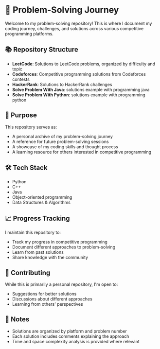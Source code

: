 # 🚀 Problem-Solving Journey

Welcome to my problem-solving repository! This is where I document my coding journey, challenges, and solutions across various competitive programming platforms.

## 📚 Repository Structure

- **LeetCode**: Solutions to LeetCode problems, organized by difficulty and topic
- **Codeforces**: Competitive programming solutions from Codeforces contests
- **HackerRank**: Solutions to HackerRank challenges
- **Solve Problem With Java**: solutions example with programming java
- **Solve Problem With Python**: solutions example with programming python

## 🎯 Purpose

This repository serves as:
- A personal archive of my problem-solving journey
- A reference for future problem-solving sessions
- A showcase of my coding skills and thought process
- A learning resource for others interested in competitive programming

## 🛠️ Tech Stack

- Python
- C++
- Java
- Object-oriented programming
- Data Structures & Algorithms

## 📈 Progress Tracking

I maintain this repository to:
- Track my progress in competitive programming
- Document different approaches to problem-solving
- Learn from past solutions
- Share knowledge with the community

## 🤝 Contributing

While this is primarily a personal repository, I'm open to:
- Suggestions for better solutions
- Discussions about different approaches
- Learning from others' perspectives

## 📝 Notes

- Solutions are organized by platform and problem number
- Each solution includes comments explaining the approach
- Time and space complexity analysis is provided where relevant
